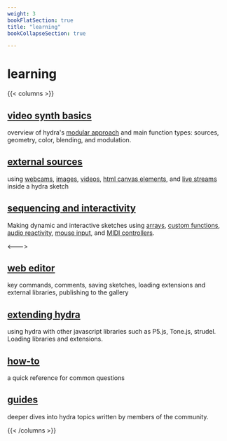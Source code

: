 ```yaml
---
weight: 3
bookFlatSection: true
title: "learning"
bookCollapseSection: true

---
```


# learning

{{< columns >}}

<!-- ### [getting started](../getting-started-short.md)  -->
## [video synth basics](video-synth-basics) 
overview of hydra's [modular approach](video-synth-basics) and main function types: sources, geometry, color, blending, and modulation. 
## [external sources](external-sources)
using [webcams](external-sources#using-the-webcam), [images](/external-sources/#initimage), [videos](external-sources/#initvideo), [html canvas elements](external-sources/#init), and [live streams](external-sources/#initstream) inside a hydra sketch
## [sequencing and interactivity](interactivity/_index.md) 
Making dynamic and interactive sketches using [arrays](interactivity/#sequencing-using-arrays), [custom functions](interactivity/#custom-functions), [audio reactivity](interactivity/#audio-reactivity), [mouse input](interactivity/#mouse-interactivity), and [MIDI controllers](interactivity/#midi).
<!-- ## [synth configuration]()
how to change the [speed](), [bpm](), and [resolution]() of a hydra instance, as well as write custom glsl functions -->
<--->
## [web editor](video-synth-basics/web-editor.md)
key commands, comments, saving sketches, loading extensions and external libraries, publishing to the gallery
## [extending hydra](extending-hydra)
using hydra with other javascript libraries such as P5.js, Tone.js, strudel. Loading libraries and extensions. 
## [how-to](how-to) 
a quick reference for common questions
## [guides](guides)
deeper dives into hydra topics written by members of the community.

{{< /columns >}}
